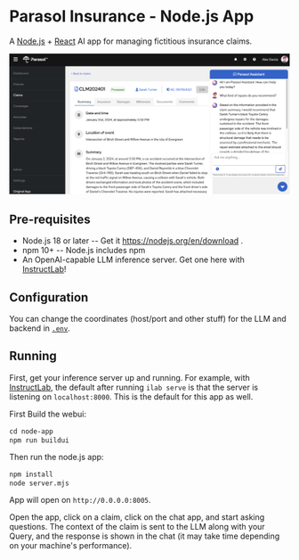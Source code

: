 # Parasol Insurance - Node.js App

A [Node.js](https://nodejs.org/) + [React](https://react.dev/) AI app for managing fictitious insurance claims. 

![App](../webui/src/app/assets/images/sample.png)

## Pre-requisites

- Node.js 18 or later -- Get it https://nodejs.org/en/download .
- npm 10+ -- Node.js includes npm
- An OpenAI-capable LLM inference server. Get one here with [InstructLab](https://github.com/instructlab/instructlab)!

## Configuration

You can change the coordinates (host/port and other stuff) for the LLM and backend in [`.env`](.env).

## Running

First, get your inference server up and running. For example, with [InstructLab](https://github.com/instructlab/instructlab), the default after running `ilab serve` is that the server is listening on `localhost:8000`. This is the default for this app as well.

First Build the webui:

```
cd node-app
npm run buildui
```

Then run the node.js app:

```
npm install
node server.mjs
```
App will open on `http://0.0.0.0:8005`.

Open the app, click on a claim, click on the chat app, and start asking questions. The context of the claim is sent to the LLM along with your Query, and the response is shown in the chat (it may take time depending on your machine's performance).
